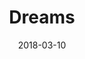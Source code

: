 ---
layout: default
modal-id: 10
date: 2018-03-10
title: Dreams
img: dreams-thumb.gif
alt: image-alt
project-date: July 2017
download: <a href="https://play.google.com/store/apps/details?id=com.Purrody.Dreams&hl=en" target="_blank">Google Play Store</a>
source: Not Available
description: A VR gallery of experiences based on the theme&#58; Dreams. Each experience was created by members of HVRE as part of a community project. Members were given the opportunity to create experiences as an individual within a larger community of developers and artists ready to help. Members were asked to brainstorm, establish a design document, manage the project scope, set goals, as well as publicly present project progress.
inspiration: I worked on Toy Room, one of the many experiences, by myself. Dreams was part of <a href="http://rulesandplay.org/" target="_blank">Rules and Play</a> in 2017, an exhibition of interactive installation art, running at the Living Arts and Science Center in Lexington, KY.
---